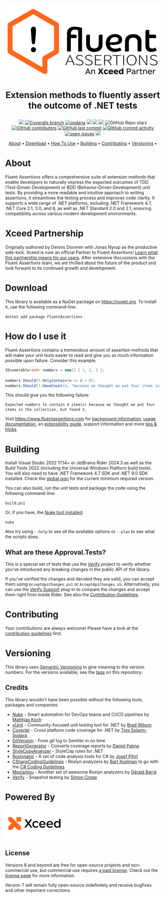 <h1 align="center">
  <br>
<a href="https://www.fluentassertions.com"><img src="docs/assets/images/FA_Full_Logo.png" style="width:500px"/></a>

Extension methods to fluently assert the outcome of .NET tests
  <br>
</h1>

<div align="center">

[![](https://img.shields.io/github/actions/workflow/status/fluentassertions/fluentassertions/build.yml?branch=develop)](https://github.com/fluentassertions/fluentassertions/actions?query=branch%3Adevelop)
[![Coveralls branch](https://img.shields.io/coverallsCoverage/github/fluentassertions/fluentassertions?branch=main)](https://coveralls.io/github/fluentassertions/fluentassertions?branch=main)
[![qodana](https://github.com/fluentassertions/fluentassertions/actions/workflows/code_quality.yml/badge.svg)](https://github.com/fluentassertions/fluentassertions/actions/workflows/code_quality.yml)
[![](https://img.shields.io/github/release/FluentAssertions/FluentAssertions.svg?label=latest%20release&color=007edf)](https://github.com/FluentAssertions/FluentAssertions/releases/latest)
[![](https://img.shields.io/nuget/dt/FluentAssertions.svg?label=downloads&color=007edf&logo=nuget)](https://www.nuget.org/packages/FluentAssertions)
[![](https://img.shields.io/librariesio/dependents/nuget/FluentAssertions.svg?label=dependent%20libraries)](https://libraries.io/nuget/FluentAssertions)
![GitHub Repo stars](https://img.shields.io/github/stars/fluentassertions/fluentassertions?style=flat)
[![GitHub contributors](https://img.shields.io/github/contributors/fluentassertions/fluentassertions)](https://github.com/fluentassertions/fluentassertions/graphs/contributors)
[![GitHub last commit](https://img.shields.io/github/last-commit/fluentassertions/fluentassertions)](https://github.com/fluentassertions/fluentassertions)
[![GitHub commit activity](https://img.shields.io/github/commit-activity/m/fluentassertions/fluentassertions)](https://github.com/fluentassertions/fluentassertions/graphs/commit-activity)
[![open issues](https://img.shields.io/github/issues/fluentassertions/fluentassertions)](https://github.com/fluentassertions/fluentassertions/issues)
![](https://img.shields.io/badge/release%20strategy-githubflow-orange.svg)


<a href="#about">About</a> •
<a href="#download">Download</a> •
<a href="#how-do-i-use-it">How To Use</a> •
<a href="#building">Building</a> •
<a href="#contributing">Contributing</a> •
<a href="#versioning">Versioning</a> •

</div>

# About

Fluent Assertions offers a comprehensive suite of extension methods that enable developers to naturally express the expected outcomes of TDD (Test-Driven Development) or BDD (Behavior-Driven Development) unit tests. By providing a more readable and intuitive approach to writing assertions, it streamlines the testing process and improves code clarity. It supports a wide range of .NET platforms, including .NET Framework 4.7, .NET Core 2.1, 3.0, and 6, as well as .NET Standard 2.0 and 2.1, ensuring compatibility across various modern development environments.

# Xceed Partnership
Originally authored by Dennis Doomen with Jonas Nyrup as the productive side-kick. Xceed is now an official Partner to Fluent Assertions! [Learn what this partnership means for our users](https://xceed.com/fluent-assertions-faq/). After extensive discussions with the Fluent Assertions team, we are thrilled about the future of the product and look forward to its continued growth and development.

# Download

This library is available as a NuGet package on https://nuget.org. To install it, use the following command-line:

`dotnet add package FluentAssertions`

# How do I use it

Fluent Assertions contains a tremendous amount of assertion methods that will make your unit tests easier to read and give you as much information possible upon failure. Consider this example.

```csharp
IEnumerable<int> numbers = new[] { 1, 2, 3 };

numbers.Should().OnlyContain(n => n > 0);
numbers.Should().HaveCount(4, "because we thought we put four items in the collection");
```

This should give you the following failure:

```text
Expected numbers to contain 4 item(s) because we thought we put four items in the collection, but found 3.
```

Visit https://www.fluentassertions.com for [background information](https://fluentassertions.com/about/), [usage documentation](https://fluentassertions.com/introduction), an [extensibility guide](https://fluentassertions.com/extensibility/), support information and more [tips & tricks](https://fluentassertions.com/tips/).

# Building
Install Visual Studio 2022 17.14+ or JetBrains Rider 2024.3 as well as the Build Tools 2022 (including the Universal Windows Platform build tools). You will also need to have .NET Framework 4.7 SDK and .NET 9.0 SDK installed. Check the [global.json](global.json) for the current minimum required version.

You can also build, run the unit tests and package the code using the following command-line:

`build.ps1`

Or, if you have, the [Nuke tool installed](https://nuke.build/docs/getting-started/installation/):

`nuke`

Also try using `--help` to see all the available options or `--plan` to see what the scripts does.

## What are these Approval.Tests?
This is a special set of tests that use the [Verify](https://github.com/VerifyTests/Verify) project to verify whether you've introduced any breaking changes in the public API of the library.

If you've verified the changes and decided they are valid, you can accept them  using `AcceptApiChanges.ps1` or `AcceptApiChanges.sh`. Alternatively, you can use the [Verify Support](https://plugins.jetbrains.com/plugin/17240-verify-support) plug-in to compare the changes and accept them right from inside Rider. See also the [Contribution Guidelines](CONTRIBUTING.md).

# Contributing
Your contributions are always welcome! Please have a look at the [contribution guidelines](CONTRIBUTING.md) first.

# Versioning
This library uses [Semantic Versioning](https://semver.org/) to give meaning to the version numbers. For the versions available, see the [tags](/releases) on this repository.

## Credits
This library wouldn't have been possible without the following tools, packages and companies:

* [Nuke](https://nuke.build/) - Smart automation for DevOps teams and CI/CD pipelines by [Matthias Koch](https://github.com/matkoch)
* [xUnit](https://xunit.net/) - Community-focused unit testing tool for .NET by [Brad Wilson](https://github.com/bradwilson)
* [Coverlet](https://github.com/coverlet-coverage/coverlet) - Cross platform code coverage for .NET by [Toni Solarin-Sodara](https://github.com/tonerdo)
* [GitVersion](https://gitversion.net/) - From git log to SemVer in no time
* [ReportGenerator](https://reportgenerator.io/) - Converts coverage reports by [Daniel Palme](https://github.com/danielpalme)
* [StyleCopyAnalyzer](https://github.com/DotNetAnalyzers/StyleCopAnalyzers) - StyleCop rules for .NET
* [Roslynator](https://github.com/dotnet/roslynator) - A set of code analysis tools for C# by [Josef Pihrt](https://github.com/josefpihrt)
* [CSharpCodingGuidelines](https://github.com/bkoelman/CSharpGuidelinesAnalyzer) - Roslyn analyzers by [Bart Koelman](https://github.com/bkoelman) to go with the [C# Coding Guidelines](https://csharpcodingguidelines.com/)
* [Meziantou](https://github.com/meziantou/Meziantou.Framework) - Another set of awesome Roslyn analyzers by [Gérald Barré](https://github.com/meziantou)
* [Verify](https://github.com/VerifyTests/Verify) - Snapshot testing by [Simon Cropp](https://github.com/SimonCropp)

# Powered By
<a href="https://www.xceed.com"><img src="docs/assets/images/xceed_logo_whiteB.png" style="width:192px"/></a>

## License
Versions 8 and beyond are free for open-source projects and non-commercial use, but commercial use requires [a paid license](https://xceed.com/products/unit-testing/fluent-assertions/). 
Check out the [license page](LICENSE) for more information. 

Version 7 will remain fully open-source indefinitely and receive bugfixes and other important corrections.
